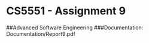 ﻿# CS5551 - Assignment 9
##Advanced Software Engineering
###Documentation: Documentation/Report9.pdf

